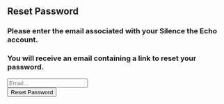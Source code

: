 
<html>

<head>
  <title>Silence the Echo</title>
</head>

<body>
  <form action="https://silencetheecho.github.io/SilenceTheEcho/passwordReset" method="get">
  <h2>Reset Password</h2>
   <h3>Please enter the email associated with your Silence the Echo account.  </h3>
   <h3>You will receive an email containing a link to reset your password.</h3>
    <div>
      <input id="email" type="text" placeholder="Email...">
    </div>
      <div>
      <button id="submit" type="submit">Reset Password</button>
    </div>
  </form>
  
  
  
    

  <!--Include firebase.js  -->
  
<script src="https://www.gstatic.com/firebasejs/4.6.2/firebase.js"></script>
<script src="passwordReset.js"</script>

</body>
